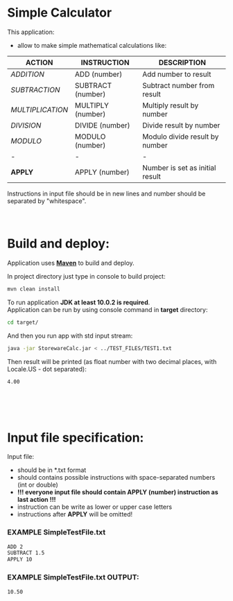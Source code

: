 # Simple Calculator

This application:
 - allow to make simple mathematical calculations like: <br/>
 
 ACTION | INSTRUCTION | DESCRIPTION
 --- | --- | ---
 *ADDITION* | ADD (number) | Add number to result
 *SUBTRACTION* | SUBTRACT (number) | Subtract number from result
 *MULTIPLICATION* | MULTIPLY (number) | Multiply result by number
 *DIVISION* | DIVIDE (number) | Divide result by number
 *MODULO* | MODULO (number) | Modulo divide result by number
 -|-|-
 **APPLY** | APPLY (number) | Number is set as initial result
 
 Instructions in input file should be in new lines and number should be separated by "whitespace".
 <br/>
 <br/>
 <br/>
 
 # Build and deploy:
 Application uses [**Maven**][1] to build and deploy.
 

 In project directory just type in console to build project:
 ```sh
 mvn clean install
 ```
 
 To run application **JDK at least 10.0.2 is required**.
 <br/>
 Application can be run by using console command in **target** directory:
  ```sh
  cd target/
  ```
  And then you run app with std input stream:
  ```sh
  java -jar StorewareCalc.jar < ../TEST_FILES/TEST1.txt
  ``` 
  Then result will be printed (as float number with two decimal places, with Locale.US - dot separated):
  ```sh
  4.00
  ```
 
 [1]: https://maven.apache.org/install.html
 
 <br/>
 <br/>
 <br/>
  
  # Input file specification:
  Input file:
  - should be in *.txt format
  - should contains possible instructions with space-separated numbers (int or double)
  - **!!! everyone input file should contain APPLY (number) instruction as last action !!!**
  - instruction can be write as lower or upper case letters
  - instructions after **APPLY** will be omitted!
  
  ### EXAMPLE SimpleTestFile.txt
  ```sh
  ADD 2
  SUBTRACT 1.5
  APPLY 10
  ``` 
  
  ### EXAMPLE SimpleTestFile.txt OUTPUT:
  ```sh
  10.50
  ```